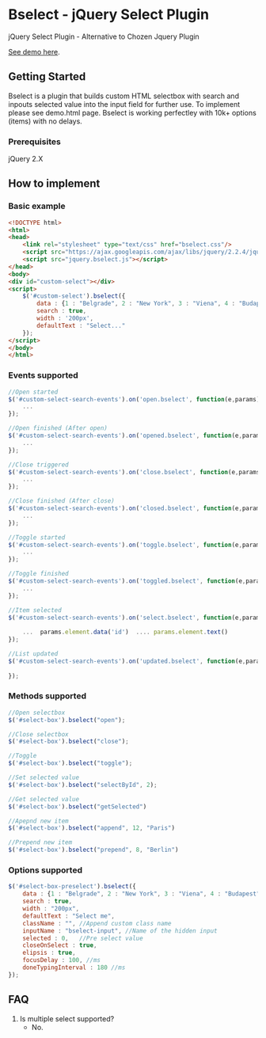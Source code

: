 # Bselect - jQuery Select Plugin

jQuery Select Plugin - Alternative to Chozen Jquery Plugin

[See demo here](http://labs.brid.tv/bselect/demo.html).

## Getting Started

Bselect is a plugin that builds custom HTML selectbox with search and inpouts selected value into the input field for further use. To implement please see demo.html page. Bselect is working perfectley with 10k+ options (items) with no delays.

### Prerequisites

jQuery 2.X


## How to implement


### Basic example

```html
<!DOCTYPE html>
<html>
<head>
    <link rel="stylesheet" type="text/css" href="bselect.css"/>
	<script src="https://ajax.googleapis.com/ajax/libs/jquery/2.2.4/jquery.min.js"></script>
	<script src="jquery.bselect.js"></script>
</head>
<body>
<div id="custom-select"></div>
<script>
	$('#custom-select').bselect({
		data : {1 : "Belgrade", 2 : "New York", 3 : "Viena", 4 : "Budapest"}, 
		search : true, 
		width : '200px',
		defaultText : "Select..."
	});
</script>
</body>
</html>
```

### Events supported

```javascript
//Open started
$('#custom-select-search-events').on('open.bselect', function(e,params){
	...
});

//Open finished (After open)
$('#custom-select-search-events').on('opened.bselect', function(e,params){
	...
});

//Close triggered
$('#custom-select-search-events').on('close.bselect', function(e,params){
	...
});

//Close finished (After close)
$('#custom-select-search-events').on('closed.bselect', function(e,params){
	...
});

//Toggle started
$('#custom-select-search-events').on('toggle.bselect', function(e,params){
	...
});

//Toggle finished
$('#custom-select-search-events').on('toggled.bselect', function(e,params){
	...
});

//Item selected
$('#custom-select-search-events').on('select.bselect', function(e,params){
	
	...  params.element.data('id')  .... params.element.text()
});

//List updated
$('#custom-select-search-events').on('updated.bselect', function(e,params){
	
});
```

### Methods supported

```javascript
//Open selectbox
$('#select-box').bselect("open");

//Close selectbox
$('#select-box').bselect("close");

//Toggle
$('#select-box').bselect("toggle");

//Set selected value
$('#select-box').bselect("selectById", 2);

//Get selected value
$('#select-box').bselect("getSelected")

//Apepnd new item
$('#select-box').bselect("append", 12, "Paris")

//Prepend new item
$('#select-box').bselect("prepend", 8, "Berlin")
```

### Options supported

```javascript
$('#select-box-preselect').bselect({
	data : {1 : "Belgrade", 2 : "New York", 3 : "Viena", 4 : "Budapest"}, 
	search : true, 
	width : "200px",
	defaultText : "Select me",
	className : "", //Append custom class name
	inputName : "bselect-input", //Name of the hidden input
	selected : 0,	//Pre select value
	closeOnSelect : true,
	elipsis : true,
	focusDelay : 100, //ms
	doneTypingInterval : 180 //ms
});
```

## FAQ

1. Is multiple select supported?
	- No.